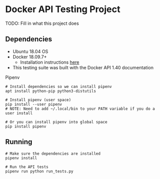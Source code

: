 # Docker API Testing Project
TODO: Fill in what this project does

## Dependencies
* Ubuntu 18.04 OS
* Docker 18.09.7+
    * Installation instructions [here](https://www.digitalocean.com/community/tutorials/how-to-install-and-use-docker-on-ubuntu-18-04)
* This testing suite was built with the Docker API 1.40 documentation

Pipenv
```
# Install dependencies so we can install pipenv
apt install python-pip python3-distutils

# Install pipenv (user space)
pip install --user pipenv
# NOTE: Need to add ~/.local/bin to your PATH variable if you do a user install

# Or you can install pipenv into global space
pip install pipenv
```

## Running
```
# Make sure the dependencies are installed
pipenv install

# Run the API tests
pipenv run python run_tests.py
```

